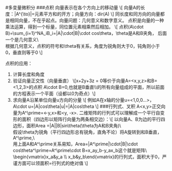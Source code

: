 #多变量微积分
###点积
向量表示在各个方向上的移动量
\\[
向量A的长度：|A^{\to}|=元素平方和的开方；向量方向：dir(A)
\\]
同长度和同方向的向量都是相同向量，不在乎起点。向量问题：几何意义和数字意义。
点积是向量的一种乘法运算，得到一个标量，同位置元素相乘然后相加。
\\[
点积(A\cdot B)=\sum_{i=1}^NA_iB_i=|A|\cdot|B|\cdot cos\theta，\theta是A和B夹角，
后面一个是几何意义\\\
根据几何意义，点积的符号和\theta有关系，角度为锐角则大于0，钝角则小于0，垂直则等于0
\\]

点积的应用：

1. 计算长度和角度
2. 验证向量正交性（向量垂直）
\\[x+2y+3z = 0等价于向量A=<x,y,z>和B=<1,2,3>的点积 A\cdot B=0,也就是B垂直\\\的所有向量组成的平面，所以前面的方程表示一个平面（设都以0为奇点）\\]
3. 求向量A沿某单位向量u方向的分量
\\[
例如A在x轴的分量u=<1,0,0...>，A\cdot u=|A|cos\theta|u|=|A|cos\theta
\\]
###行列式、叉积
A<x,y>正交向量为A^\prime=<-y,x>和<y, -x>.
二维矩阵的行列式可以理解成一个平行自变形的面积（四边形以矩阵行向量为两条相交边）：\\[
以向量A、B为边的平行四边形，面积Area =|A||B|sin\theta(\theta为A和B夹角)\\\
假设\theta为锐角（平行四边形总有锐角，直角不论）将A旋转到和B垂直，A^\prime,\\\
用上面A和A^\prime关系易知，Area=|A^\prime|\cdot|B|\cdot cos\theta^\prime=A^\prime\cdot B=x_ay_b-y_ax_b这个就是矩阵\\\
\begin{vmatrix}x_a&y_a \\\ 
x_b&y_b\end{vmatrix}的行列式，面积大于0，严谨方面可以领面积=行列式的绝对值
\\]
